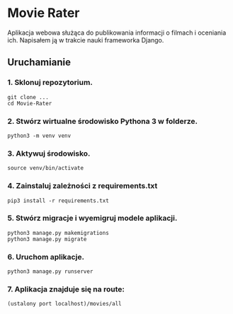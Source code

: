 # Movie Rater

Aplikacja webowa służąca do publikowania informacji o filmach i oceniania ich.
Napisałem ją w trakcie nauki frameworka Django.

## Uruchamianie

### 1. Sklonuj repozytorium.
    git clone ...
    cd Movie-Rater
### 2. Stwórz wirtualne środowisko Pythona 3 w folderze.
    python3 -m venv venv
### 3. Aktywuj środowisko.
    source venv/bin/activate
### 4. Zainstaluj zależności z requirements.txt
    pip3 install -r requirements.txt
### 5. Stwórz migracje i wyemigruj modele aplikacji.
    python3 manage.py makemigrations
    python3 manage.py migrate
### 6. Uruchom aplikacje.
    python3 manage.py runserver
### 7. Aplikacja znajduje się na route:
    (ustalony port localhost)/movies/all
    